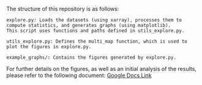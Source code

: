 The structure of this repository is as follows:

    explore.py: Loads the datasets (using xarray), processes them to compute statistics, and generates graphs (using matplotlib).
    This script uses functions and paths defined in utils_explore.py.

    utils_explore.py: Defines the multi_map function, which is used to plot the figures in explore.py.

    example_graphs/: Contains the figures generated by explore.py.

For further details on the figures, as well as an initial analysis of the results, please refer to the following document:
[Google Docs Link](https://docs.google.com/document/d/1d-R6yxbmqgTBFpBBnPLPtCrj-V9twba4ijZrxOfgbNk/edit?usp=sharing)

